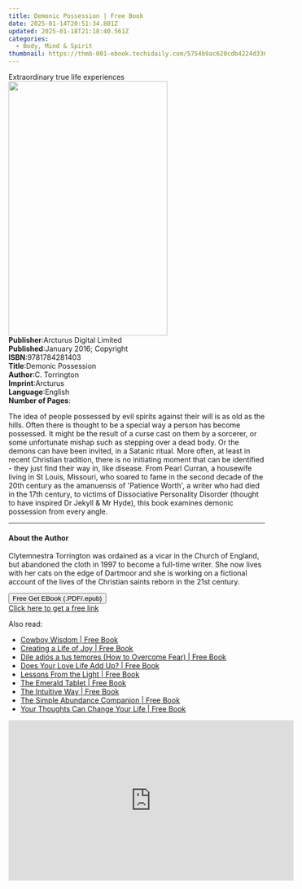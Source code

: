 ```yaml
---
title: Demonic Possession | Free Book
date: 2025-01-14T20:51:34.801Z
updated: 2025-01-18T21:18:40.561Z
categories:
  - Body, Mind & Spirit
thumbnail: https://thmb-001-ebook.techidaily.com/5754b9ac620cdb4224d33662bb79bbba955879caff779c6565cd79c3bcc3955a.jpg
---
```

<main id="book-container">
  <div class="flex flex-col">
    <div class="book-brief flex-1 py-6 px-4 sm:p-6 md:py-10 md:px-8">
      <!-- brief-->
      <div class="book-brief-main">Extraordinary true life experiences</div>
    </div>
    <div
      class="book-meta-info flex-1 grid gap-4 col-start-1 col-end-3 row-start-1 sm:mb-6 sm:grid-cols-4 lg:gap-6 lg:col-start-2 lg:row-end-6 lg:row-span-6 lg:mb-0"
    >
      <div
        class="book-meta-info-left place-content-center mt-4 p-4 text-sm leading-6 col-start-2 col-span-2 dark:text-slate-400"
      >
        <img
          class="w-full h-500 object-cover rounded-lg sm:h-255 sm:col-span-2 lg:col-span-full"
          src="https://img-001-ebook.techidaily.com/74d2203deb2459699737141685ad402cb6463c849dd1d0483aa5efa3e095f959.jpg"
          alt=""
          width="312"
          height="500"
        />
      </div>
      <div
        class="book-meta-info-right mt-2 col-start-1 row-start-2 col-span-3 self-center"
      >
        <!-- meta data  -->
        <div class="flex flex-col px-4 md:px-8">
          <div class="flex-1">
            <strong>Publisher</strong>:<span class="px-2"
              >Arcturus Digital Limited</span
            >
          </div>
          <div class="flex-1">
            <strong>Published</strong>:<span class="px-2"
              >January 2016; Copyright</span
            >
          </div>
          <div class="flex-1">
            <strong>ISBN</strong>:<span class="px-2">9781784281403</span>
          </div>
          <div class="flex-1">
            <strong>Title</strong>:<span class="px-2">Demonic Possession</span>
          </div>
          <div class="flex-1">
            <strong>Author</strong>:<span class="px-2">C. Torrington</span>
          </div>
          <div class="flex-1">
            <strong>Imprint</strong>:<span class="px-2">Arcturus</span>
          </div>
          <div class="flex-1">
            <strong>Language</strong>:<span class="px-2">English</span>
          </div>
          <div class="flex-1">
            <strong>Number of Pages</strong>:<span class="px-2"></span>
          </div>
        </div>
      </div>
    </div>
    <div class="book-description flex-1 py-6 px-4 sm:p-6 md:py-10 md:px-8">
      <div class="book-description-main">
        <div accordion-content="" id="description">
          <p>
            The idea of people possessed by evil spirits against their will is
            as old as the hills. Often there is thought to be a special way a
            person has become possessed. It might be the result of a curse cast
            on them by a sorcerer, or some unfortunate mishap such as stepping
            over a dead body. Or the demons can have been invited, in a Satanic
            ritual. More often, at least in recent Christian tradition, there is
            no initiating moment that can be identified - they just find their
            way in, like disease. From Pearl Curran, a housewife living in St
            Louis, Missouri, who soared to fame in the second decade of the 20th
            century as the amanuensis of 'Patience Worth', a writer who had died
            in the 17th century, to victims of Dissociative Personality Disorder
            (thought to have inspired Dr Jekyll &amp; Mr Hyde), this book
            examines demonic possession from every angle.
          </p>
        </div>
      </div>
    </div>
    <div class="book-excerpts flex-1 py-6 px-4 sm:p-6 md:py-10 md:px-8">
      <!-- excerpts-->
      <div class="book-excerpts-main">
        <hr />
        <h4 class="placeholder placeholder-heading">
          <span>About the Author</span>
        </h4>
        <p></p>
        <p>
          Clytemnestra Torrington was ordained as a vicar in the Church of
          England, but abandoned the cloth in 1997 to become a full-time writer.
          She now lives with her cats on the edge of Dartmoor and she is working
          on a fictional account of the lives of the Christian saints reborn in
          the 21st century.
        </p>
        <p></p>
      </div>
    </div>
    <div
      class="book-about-author flex-1 py-6 px-4 sm:p-6 md:py-10 md:px-8"
    ></div>
    <div class="book-free-get flex-1 py-6 px-4 sm:p-6 md:py-10 md:px-8">
      <button
        id="btn-free-get"
        class="bg-blue-500 hover:bg-blue-700 text-white font-bold py-2 px-4 rounded"
      >
        Free Get EBook (.PDF/.epub)
      </button>
      <div id="countdown-display" class="px-2 text-lg mt-2"></div>
      <a
        id="free-link"
        class="hidden bg-blue-500 hover:bg-blue-700 text-white font-bold py-2 px-4 rounded"
        href="https://www.ebooks.com/en-us/book/2510849/demonic-possession/c-torrington/"
        target="_blank"
        >Click here to get a free link</a
      >
    </div>
    <script>
      let countdownTime = 0;
      let countdownInterval = null;
      document
        .getElementById('btn-free-get')
        .addEventListener('click', startCountdown);
      function startCountdown() {
        countdownTime = new Date().getTime() + 60000 * 3;
        countdownInterval = setInterval(updateCountdown, 1000);
        document.getElementById('btn-free-get').disabled = true;
        document
          .getElementById('btn-free-get')
          .classList.add('bg-gray-500', 'cursor-not-allowed');
      }
      function updateCountdown() {
        let currentTime = new Date().getTime();
        let timeLeft = countdownTime - currentTime;
        let secondsLeft = Math.floor(timeLeft / 1000);
        document.getElementById('countdown-display').innerHTML =
          `Remaining time: ${secondsLeft} seconds.`;
        if (secondsLeft <= 0) {
          clearInterval(countdownInterval);
          document.getElementById('btn-free-get').classList.add('hidden');
          document.getElementById('free-link').classList.remove('hidden');
          document.getElementById('countdown-display').innerHTML = '';
        }
      }
    </script>
  </div>
</main>

<ins class="adsbygoogle"
      style="display:block"
      data-ad-client="ca-pub-7571918770474297"
      data-ad-slot="8358498916"
      data-ad-format="auto"
      data-full-width-responsive="true"></ins>
    

<span class="atpl-alsoreadstyle">Also read:</span>
<div><ul>
<li><a href="https://novels-ebooks.techidaily.com/462529-9780446566674-cowboy-wisdom/"><u>Cowboy Wisdom | Free Book</u></a></li>
<li><a href="https://novels-ebooks.techidaily.com/463105-9780446571067-creating-a-life-of-joy/"><u>Creating a Life of Joy | Free Book</u></a></li>
<li><a href="https://novels-ebooks.techidaily.com/462236-9781439178225-dile-adios-a-tus-temores-how-to-overcome-fear/"><u>Dile adiós a tus temores (How to Overcome Fear) | Free Book</u></a></li>
<li><a href="https://novels-ebooks.techidaily.com/463491-9781101159545-does-your-love-life-add-up/"><u>Does Your Love Life Add Up? | Free Book</u></a></li>
<li><a href="https://novels-ebooks.techidaily.com/463106-9780446570206-lessons-from-the-light/"><u>Lessons From the Light | Free Book</u></a></li>
<li><a href="https://novels-ebooks.techidaily.com/463528-9781101157183-the-emerald-tablet/"><u>The Emerald Tablet | Free Book</u></a></li>
<li><a href="https://novels-ebooks.techidaily.com/462157-9781439165980-the-intuitive-way/"><u>The Intuitive Way | Free Book</u></a></li>
<li><a href="https://novels-ebooks.techidaily.com/463141-9780446571203-the-simple-abundance-companion/"><u>The Simple Abundance Companion | Free Book</u></a></li>
<li><a href="https://novels-ebooks.techidaily.com/462563-9780446567107-your-thoughts-can-change-your-life/"><u>Your Thoughts Can Change Your Life | Free Book</u></a></li>
</ul></div>

<!-- affiliate ads begin -->
<iframe width="560" height="315" src="https://www.youtube.com/embed/5FWCFI3f_cs?si=Kt2Onr_E4c616tbH" title="YouTube video player" frameborder="0" allow="accelerometer; autoplay; clipboard-write; encrypted-media; gyroscope; picture-in-picture; web-share" referrerpolicy="strict-origin-when-cross-origin" allowfullscreen></iframe>
<!-- affiliate ads end -->

